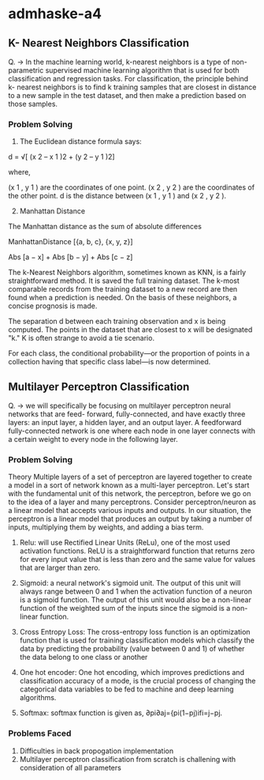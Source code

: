 # admhaske-a4

## K- Nearest Neighbors Classification
Q. -> In the machine learning world, k-nearest neighbors is a type of non-parametric supervised machine learning 
algorithm  that  is  used  for  both  classification  and  regression  tasks.  For  classification,  the  principle  behind  k-
nearest neighbors is to find k training samples that are closest in distance to a new sample in the test dataset, 
and then make a prediction based on those samples.

### Problem Solving 
1. The Euclidean distance formula says:

d = √[ (x
2
 – x
1
)2 + (y
2
 – y
1
)2]

where,

(x
1
, y
1
) are the coordinates of one point.
(x
2
, y
2
) are the coordinates of the other point.
d is the distance between (x
1
, y
1
) and (x
2
, y
2
).

2. Manhattan Distance

The Manhattan distance as the sum of absolute differences

ManhattanDistance [{a, b, c}, {x, y, z}]

Abs [a − x] + Abs [b − y] + Abs [c − z]


The k-Nearest Neighbors algorithm, sometimes known as KNN, is a fairly straightforward method. It is saved the full training dataset. The k-most comparable records from the training dataset to a new record are then found when a prediction is needed. On the basis of these neighbors, a concise prognosis is made.

The separation d between each training observation and x is being computed. The points in the dataset that are closest to x will be designated "k." K is often strange to avoid a tie scenario.

For each class, the conditional probability—or the proportion of points in a collection having that specific class label—is now determined.

## Multilayer Perceptron Classification

Q. -> we will specifically be focusing on multilayer perceptron neural networks that are feed-
forward, fully-connected, and have exactly three layers: an input layer, a hidden layer, and an output layer.
A feedforward fully-connected network is one where each node in one layer connects with a certain weight
to every node in the following layer. 

### Problem Solving
Theory
Multiple layers of a set of perceptron are layered together to create a model in a sort of network known as a multi-layer perceptron. Let's start with the fundamental unit of this network, the perceptron, before we go on to the idea of a layer and many perceptrons. Consider perceptron/neuron as a linear model that accepts various inputs and outputs. In our situation, the perceptron is a linear model that produces an output by taking a number of inputs, multiplying them by weights, and adding a bias term.

1. Relu: 
will use Rectified Linear Units (ReLu), one of the most used activation functions. ReLU is a straightforward function that returns zero for every input value that is less than zero and the same value for values that are larger than zero.

2. Sigmoid:
a neural network's sigmoid unit. The output of this unit will always range between 0 and 1 when the activation function of a neuron is a sigmoid function. The output of this unit would also be a non-linear function of the weighted sum of the inputs since the sigmoid is a non-linear function.

3. Cross Entropy Loss:
The cross-entropy loss function is an optimization function that is used for training classification models which classify the data by predicting the probability (value between 0 and 1) of whether the data belong to one class or another

4. One hot encoder: 
One hot encoding, which improves predictions and classification accuracy of a mode, is the crucial process of changing the categorical data variables to be fed to machine and deep learning algorithms.

5. Softmax:
softmax function is given as, ∂pi∂aj={pi(1−pj)ifi=j−pj.

### Problems Faced
1. Difficulties in back propogation implementation
2. Multilayer perceptron classification from scratch is challening with consideration of all parameters
